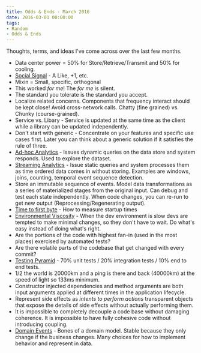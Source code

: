 ```yaml
---
title: Odds & Ends - March 2016
date: 2016-03-01 00:00:00
tags:
- Random
- Odds & Ends
---
```

Thoughts, terms, and ideas I've come across over the last few months.

* Data center power = 50% for Store/Retrieve/Transmit and 50% for cooling.
* <u>Social Signal</u> - A Like, +1, etc.
* Mixin = Small, specific, orthogonal
* This worked *for me*! The *for me* is silent.
* The standard you tolerate is the standard you accept.
* Localize related concerns.  Components that frequency interact should be kept close!  Avoid cross-network calls.  Chatty (fine grained) vs. Chunky (course-grained).
* Service vs. Libary - Service is updated at the same time as the client while a library can be updated independently.
* Don't start with generic - Concentrate on your features and specific use cases first.  Later you can think about a generic solution if it satisfies the rule of three.
* <u>Ad-hoc Analytics</u> - Issues dynamic queries on the data store and system responds.  Used to explore the dataset.
* <u>Streaming Analytics</u> - Issue static queries and system processes them as time ordered data comes in without storing.  Examples are windows, joins, counting, temporal event sequence detection.
* Store an immutable sequence of events.  Model data transformations as a series of materialized stages from the original input.  Can debug and test each state independently.  When code changes, you can re-run to get new output (Reprocessing/Regenerating output).
* <u>Time to first byte</u> - How to measure startup times
* <u>Environmental Viscosity</u> - When the dev environment is slow devs are tempted to make minimal changes, so they don't have to wait. Do what's easy instead of doing what's right.
* Are the portions of the code with highest fan-in (used in the most places) exercised by automated tests?
* Are there volatile parts of the codebase that get changed with every commit?
* <u>Testing Pyramid</u> - 70% unit tests / 20% integration tests / 10% end to end tests.
* 1/2 the world is 20000km and a ping is there and back (40000km) at the speed of light so 133ms minimum.
* Constructor injected dependencies and method arguments are both input arguments applied at different times in the application lifecycle.
* Represent side effects as *intents to perform actions* transparent objects that expose the details of side effects without actually performing them.
* It is impossible to completely decouple a code base without damaging coherence.  It is impossible to have fully cohesive code without introducing coupling.
* <u>Domain Events</u> - Bones of a domain model.  Stable because they only change if the business changes.  Many choices for how to implement behavior and represent in data.